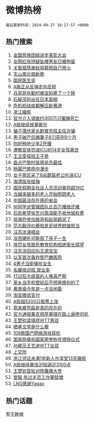 # 微博热榜

`最后更新时间：2024-09-27 18:17:57 +0800`

## 热门搜索

1. [全国民族团结进步表彰大会](https://m.weibo.cn/search?containerid=100103type%3D1%26t%3D10%26q%3D%23%E5%85%A8%E5%9B%BD%E6%B0%91%E6%97%8F%E5%9B%A2%E7%BB%93%E8%BF%9B%E6%AD%A5%E8%A1%A8%E5%BD%B0%E5%A4%A7%E4%BC%9A%23&stream_entry_id=51&isnewpage=1&extparam=seat%3D1%26cate%3D10103%26dgr%3D0%26filter_type%3Drealtimehot%26stream_entry_id%3D51%26c_type%3D51%26pos%3D0%26q%3D%2523%25E5%2585%25A8%25E5%259B%25BD%25E6%25B0%2591%25E6%2597%258F%25E5%259B%25A2%25E7%25BB%2593%25E8%25BF%259B%25E6%25AD%25A5%25E8%25A1%25A8%25E5%25BD%25B0%25E5%25A4%25A7%25E4%25BC%259A%2523%26display_time%3D1727432276%26pre_seqid%3D172743227661201165414102)
1. [女网红张悦疑坠楼男友已被拘留](https://m.weibo.cn/search?containerid=100103type%3D1%26t%3D10%26q%3D%23%E5%A5%B3%E7%BD%91%E7%BA%A2%E5%BC%A0%E6%82%A6%E7%96%91%E5%9D%A0%E6%A5%BC%E7%94%B7%E5%8F%8B%E5%B7%B2%E8%A2%AB%E6%8B%98%E7%95%99%23&stream_entry_id=31&isnewpage=1&extparam=seat%3D1%26flag%3D1%26filter_type%3Drealtimehot%26c_type%3D31%26pos%3D0%26band_rank%3D1%26cate%3D5001%26realpos%3D1%26lcate%3D5001%26stream_entry_id%3D31%26dgr%3D0%26q%3D%2523%25E5%25A5%25B3%25E7%25BD%2591%25E7%25BA%25A2%25E5%25BC%25A0%25E6%2582%25A6%25E7%2596%2591%25E5%259D%25A0%25E6%25A5%25BC%25E7%2594%25B7%25E5%258F%258B%25E5%25B7%25B2%25E8%25A2%25AB%25E6%258B%2598%25E7%2595%2599%2523%26display_time%3D1727432276%26pre_seqid%3D172743227661201165414102)
1. [关智斌感谢赵丽颖把自己带火](https://m.weibo.cn/search?containerid=100103type%3D1%26t%3D10%26q%3D%E5%85%B3%E6%99%BA%E6%96%8C%E6%84%9F%E8%B0%A2%E8%B5%B5%E4%B8%BD%E9%A2%96%E6%8A%8A%E8%87%AA%E5%B7%B1%E5%B8%A6%E7%81%AB&stream_entry_id=31&isnewpage=1&extparam=seat%3D1%26flag%3D1%26filter_type%3Drealtimehot%26c_type%3D31%26pos%3D1%26band_rank%3D2%26cate%3D5001%26realpos%3D2%26lcate%3D5001%26stream_entry_id%3D31%26dgr%3D0%26q%3D%25E5%2585%25B3%25E6%2599%25BA%25E6%2596%258C%25E6%2584%259F%25E8%25B0%25A2%25E8%25B5%25B5%25E4%25B8%25BD%25E9%25A2%2596%25E6%258A%258A%25E8%2587%25AA%25E5%25B7%25B1%25E5%25B8%25A6%25E7%2581%25AB%26display_time%3D1727432276%26pre_seqid%3D172743227661201165414102)
1. [天山南北唱新歌](https://m.weibo.cn/search?containerid=100103type%3D1%26t%3D10%26q%3D%23%E5%A4%A9%E5%B1%B1%E5%8D%97%E5%8C%97%E5%94%B1%E6%96%B0%E6%AD%8C%23&stream_entry_id=31&isnewpage=1&extparam=seat%3D1%26flag%3D0%26filter_type%3Drealtimehot%26c_type%3D31%26pos%3D2%26band_rank%3D3%26cate%3D5001%26realpos%3D3%26lcate%3D5001%26stream_entry_id%3D31%26dgr%3D0%26q%3D%2523%25E5%25A4%25A9%25E5%25B1%25B1%25E5%258D%2597%25E5%258C%2597%25E5%2594%25B1%25E6%2596%25B0%25E6%25AD%258C%2523%26display_time%3D1727432276%26pre_seqid%3D172743227661201165414102)
1. [国民医生说](https://m.weibo.cn/search?containerid=100103type%3D1%26t%3D10%26q%3D%23%E5%9B%BD%E6%B0%91%E5%8C%BB%E7%94%9F%E8%AF%B4%23&stream_entry_id=31&isnewpage=1&extparam=seat%3D1%26dgr%3D0%26adid%3D257663%26filter_type%3Drealtimehot%26c_type%3D31%26pos%3D3%26band_rank%3D4%26cate%3D5001%26is_ad_pos%3D1%26lcate%3D5001%26topic_ad%3D1%26stream_entry_id%3D31%26q%3D%2523%25E5%259B%25BD%25E6%25B0%2591%25E5%258C%25BB%25E7%2594%259F%25E8%25AF%25B4%2523%26display_time%3D1727432276%26pre_seqid%3D172743227661201165414102)
1. [A股正从反弹走向反转](https://m.weibo.cn/search?containerid=100103type%3D1%26t%3D10%26q%3D%23A%E8%82%A1%E6%AD%A3%E4%BB%8E%E5%8F%8D%E5%BC%B9%E8%B5%B0%E5%90%91%E5%8F%8D%E8%BD%AC%23&stream_entry_id=31&isnewpage=1&extparam=seat%3D1%26flag%3D0%26filter_type%3Drealtimehot%26c_type%3D31%26pos%3D4%26band_rank%3D4%26cate%3D5001%26realpos%3D4%26lcate%3D5001%26stream_entry_id%3D31%26dgr%3D0%26q%3D%2523A%25E8%2582%25A1%25E6%25AD%25A3%25E4%25BB%258E%25E5%258F%258D%25E5%25BC%25B9%25E8%25B5%25B0%25E5%2590%2591%25E5%258F%258D%25E8%25BD%25AC%2523%26display_time%3D1727432276%26pre_seqid%3D172743227661201165414102)
1. [兵哥哥执勤时被宝妈塞了一个娃](https://m.weibo.cn/search?containerid=100103type%3D1%26t%3D10%26q%3D%23%E5%85%B5%E5%93%A5%E5%93%A5%E6%89%A7%E5%8B%A4%E6%97%B6%E8%A2%AB%E5%AE%9D%E5%A6%88%E5%A1%9E%E4%BA%86%E4%B8%80%E4%B8%AA%E5%A8%83%23&stream_entry_id=31&isnewpage=1&extparam=seat%3D1%26flag%3D0%26filter_type%3Drealtimehot%26c_type%3D31%26pos%3D5%26band_rank%3D5%26cate%3D5001%26realpos%3D5%26lcate%3D5001%26stream_entry_id%3D31%26dgr%3D0%26q%3D%2523%25E5%2585%25B5%25E5%2593%25A5%25E5%2593%25A5%25E6%2589%25A7%25E5%258B%25A4%25E6%2597%25B6%25E8%25A2%25AB%25E5%25AE%259D%25E5%25A6%2588%25E5%25A1%259E%25E4%25BA%2586%25E4%25B8%2580%25E4%25B8%25AA%25E5%25A8%2583%2523%26display_time%3D1727432276%26pre_seqid%3D172743227661201165414102)
1. [石破茂将出任日本首相](https://m.weibo.cn/search?containerid=100103type%3D1%26t%3D10%26q%3D%23%E7%9F%B3%E7%A0%B4%E8%8C%82%E5%B0%86%E5%87%BA%E4%BB%BB%E6%97%A5%E6%9C%AC%E9%A6%96%E7%9B%B8%23&stream_entry_id=31&isnewpage=1&extparam=seat%3D1%26flag%3D0%26filter_type%3Drealtimehot%26c_type%3D31%26pos%3D6%26band_rank%3D6%26cate%3D5001%26realpos%3D6%26lcate%3D5001%26stream_entry_id%3D31%26dgr%3D0%26q%3D%2523%25E7%259F%25B3%25E7%25A0%25B4%25E8%258C%2582%25E5%25B0%2586%25E5%2587%25BA%25E4%25BB%25BB%25E6%2597%25A5%25E6%259C%25AC%25E9%25A6%2596%25E7%259B%25B8%2523%26display_time%3D1727432276%26pre_seqid%3D172743227661201165414102)
1. [危机航线疯癫解压新赛道](https://m.weibo.cn/search?containerid=100103type%3D1%26t%3D10%26q%3D%23%E5%8D%B1%E6%9C%BA%E8%88%AA%E7%BA%BF%E7%96%AF%E7%99%AB%E8%A7%A3%E5%8E%8B%E6%96%B0%E8%B5%9B%E9%81%93%23&stream_entry_id=31&isnewpage=1&extparam=seat%3D1%26dgr%3D0%26adid%3D256482%26filter_type%3Drealtimehot%26c_type%3D31%26pos%3D7%26band_rank%3D7%26cate%3D5001%26is_ad_pos%3D1%26lcate%3D5001%26topic_ad%3D1%26stream_entry_id%3D31%26q%3D%2523%25E5%258D%25B1%25E6%259C%25BA%25E8%2588%25AA%25E7%25BA%25BF%25E7%2596%25AF%25E7%2599%25AB%25E8%25A7%25A3%25E5%258E%258B%25E6%2596%25B0%25E8%25B5%259B%25E9%2581%2593%2523%26display_time%3D1727432276%26pre_seqid%3D172743227661201165414102)
1. [浙江婚假](https://m.weibo.cn/search?containerid=100103type%3D1%26t%3D10%26q%3D%E6%B5%99%E6%B1%9F%E5%A9%9A%E5%81%87&stream_entry_id=31&isnewpage=1&extparam=seat%3D1%26flag%3D2%26filter_type%3Drealtimehot%26c_type%3D31%26pos%3D8%26band_rank%3D7%26cate%3D5001%26realpos%3D7%26lcate%3D5001%26stream_entry_id%3D31%26dgr%3D0%26q%3D%25E6%25B5%2599%25E6%25B1%259F%25E5%25A9%259A%25E5%2581%2587%26display_time%3D1727432276%26pre_seqid%3D172743227661201165414102)
1. [官方介入调查约300万只蜜蜂死亡](https://m.weibo.cn/search?containerid=100103type%3D1%26t%3D10%26q%3D%23%E5%AE%98%E6%96%B9%E4%BB%8B%E5%85%A5%E8%B0%83%E6%9F%A5%E7%BA%A6300%E4%B8%87%E5%8F%AA%E8%9C%9C%E8%9C%82%E6%AD%BB%E4%BA%A1%23&stream_entry_id=31&isnewpage=1&extparam=seat%3D1%26flag%3D0%26filter_type%3Drealtimehot%26c_type%3D31%26pos%3D9%26band_rank%3D8%26cate%3D5001%26realpos%3D8%26lcate%3D5001%26stream_entry_id%3D31%26dgr%3D0%26q%3D%2523%25E5%25AE%2598%25E6%2596%25B9%25E4%25BB%258B%25E5%2585%25A5%25E8%25B0%2583%25E6%259F%25A5%25E7%25BA%25A6300%25E4%25B8%2587%25E5%258F%25AA%25E8%259C%259C%25E8%259C%2582%25E6%25AD%25BB%25E4%25BA%25A1%2523%26display_time%3D1727432276%26pre_seqid%3D172743227661201165414102)
1. [A股继续放量飙升](https://m.weibo.cn/search?containerid=100103type%3D1%26t%3D10%26q%3D%23A%E8%82%A1%E7%BB%A7%E7%BB%AD%E6%94%BE%E9%87%8F%E9%A3%99%E5%8D%87%23&stream_entry_id=31&isnewpage=1&extparam=seat%3D1%26flag%3D0%26filter_type%3Drealtimehot%26c_type%3D31%26pos%3D10%26band_rank%3D9%26cate%3D5001%26realpos%3D9%26lcate%3D5001%26stream_entry_id%3D31%26dgr%3D0%26q%3D%2523A%25E8%2582%25A1%25E7%25BB%25A7%25E7%25BB%25AD%25E6%2594%25BE%25E9%2587%258F%25E9%25A3%2599%25E5%258D%2587%2523%26display_time%3D1727432276%26pre_seqid%3D172743227661201165414102)
1. [骗子潜伏家长群冒充班主任诈骗](https://m.weibo.cn/search?containerid=100103type%3D1%26t%3D10%26q%3D%23%E9%AA%97%E5%AD%90%E6%BD%9C%E4%BC%8F%E5%AE%B6%E9%95%BF%E7%BE%A4%E5%86%92%E5%85%85%E7%8F%AD%E4%B8%BB%E4%BB%BB%E8%AF%88%E9%AA%97%23&stream_entry_id=31&isnewpage=1&extparam=seat%3D1%26flag%3D1%26filter_type%3Drealtimehot%26c_type%3D31%26pos%3D11%26band_rank%3D10%26cate%3D5001%26realpos%3D10%26lcate%3D5001%26stream_entry_id%3D31%26dgr%3D0%26q%3D%2523%25E9%25AA%2597%25E5%25AD%2590%25E6%25BD%259C%25E4%25BC%258F%25E5%25AE%25B6%25E9%2595%25BF%25E7%25BE%25A4%25E5%2586%2592%25E5%2585%2585%25E7%258F%25AD%25E4%25B8%25BB%25E4%25BB%25BB%25E8%25AF%2588%25E9%25AA%2597%2523%26display_time%3D1727432276%26pre_seqid%3D172743227661201165414102)
1. [男子破产后捅妻子8刀获刑9个月](https://m.weibo.cn/search?containerid=100103type%3D1%26t%3D10%26q%3D%23%E7%94%B7%E5%AD%90%E7%A0%B4%E4%BA%A7%E5%90%8E%E6%8D%85%E5%A6%BB%E5%AD%908%E5%88%80%E8%8E%B7%E5%88%919%E4%B8%AA%E6%9C%88%23&stream_entry_id=31&isnewpage=1&extparam=seat%3D1%26flag%3D1%26filter_type%3Drealtimehot%26c_type%3D31%26pos%3D12%26band_rank%3D11%26cate%3D5001%26realpos%3D11%26lcate%3D5001%26stream_entry_id%3D31%26dgr%3D0%26q%3D%2523%25E7%2594%25B7%25E5%25AD%2590%25E7%25A0%25B4%25E4%25BA%25A7%25E5%2590%258E%25E6%258D%2585%25E5%25A6%25BB%25E5%25AD%25908%25E5%2588%2580%25E8%258E%25B7%25E5%2588%25919%25E4%25B8%25AA%25E6%259C%2588%2523%26display_time%3D1727432276%26pre_seqid%3D172743227661201165414102)
1. [你好种地少年2开播](https://m.weibo.cn/search?containerid=100103type%3D1%26t%3D10%26q%3D%23%E4%BD%A0%E5%A5%BD%E7%A7%8D%E5%9C%B0%E5%B0%91%E5%B9%B42%E5%BC%80%E6%92%AD%23&stream_entry_id=31&isnewpage=1&extparam=seat%3D1%26dgr%3D0%26adid%3D257672%26filter_type%3Drealtimehot%26c_type%3D31%26pos%3D13%26band_rank%3D12%26cate%3D5001%26realpos%3D12%26lcate%3D5001%26stream_entry_id%3D31%26flag%3D0%26q%3D%2523%25E4%25BD%25A0%25E5%25A5%25BD%25E7%25A7%258D%25E5%259C%25B0%25E5%25B0%2591%25E5%25B9%25B42%25E5%25BC%2580%25E6%2592%25AD%2523%26display_time%3D1727432276%26pre_seqid%3D172743227661201165414102)
1. [遭教官体罚进ICU的14岁女孩离世](https://m.weibo.cn/search?containerid=100103type%3D1%26t%3D10%26q%3D%23%E9%81%AD%E6%95%99%E5%AE%98%E4%BD%93%E7%BD%9A%E8%BF%9BICU%E7%9A%8414%E5%B2%81%E5%A5%B3%E5%AD%A9%E7%A6%BB%E4%B8%96%23&stream_entry_id=31&isnewpage=1&extparam=seat%3D1%26flag%3D0%26filter_type%3Drealtimehot%26c_type%3D31%26pos%3D14%26band_rank%3D13%26cate%3D5001%26realpos%3D13%26lcate%3D5001%26stream_entry_id%3D31%26dgr%3D0%26q%3D%2523%25E9%2581%25AD%25E6%2595%2599%25E5%25AE%2598%25E4%25BD%2593%25E7%25BD%259A%25E8%25BF%259BICU%25E7%259A%258414%25E5%25B2%2581%25E5%25A5%25B3%25E5%25AD%25A9%25E7%25A6%25BB%25E4%25B8%2596%2523%26display_time%3D1727432276%26pre_seqid%3D172743227661201165414102)
1. [王玉雯探班王子奇](https://m.weibo.cn/search?containerid=100103type%3D1%26t%3D10%26q%3D%23%E7%8E%8B%E7%8E%89%E9%9B%AF%E6%8E%A2%E7%8F%AD%E7%8E%8B%E5%AD%90%E5%A5%87%23&stream_entry_id=31&isnewpage=1&extparam=seat%3D1%26flag%3D0%26filter_type%3Drealtimehot%26c_type%3D31%26pos%3D15%26band_rank%3D14%26cate%3D5001%26realpos%3D14%26lcate%3D5001%26stream_entry_id%3D31%26dgr%3D0%26q%3D%2523%25E7%258E%258B%25E7%258E%2589%25E9%259B%25AF%25E6%258E%25A2%25E7%258F%25AD%25E7%258E%258B%25E5%25AD%2590%25E5%25A5%2587%2523%26display_time%3D1727432276%26pre_seqid%3D172743227661201165414102)
1. [盘点巴黎时装周状态最佳](https://m.weibo.cn/search?containerid=100103type%3D1%26t%3D10%26q%3D%23%E7%9B%98%E7%82%B9%E5%B7%B4%E9%BB%8E%E6%97%B6%E8%A3%85%E5%91%A8%E7%8A%B6%E6%80%81%E6%9C%80%E4%BD%B3%23&stream_entry_id=31&isnewpage=1&extparam=seat%3D1%26dgr%3D0%26adid%3D257827%26filter_type%3Drealtimehot%26c_type%3D31%26pos%3D16%26band_rank%3D15%26cate%3D5001%26realpos%3D15%26lcate%3D5001%26stream_entry_id%3D31%26flag%3D0%26q%3D%2523%25E7%259B%2598%25E7%2582%25B9%25E5%25B7%25B4%25E9%25BB%258E%25E6%2597%25B6%25E8%25A3%2585%25E5%2591%25A8%25E7%258A%25B6%25E6%2580%2581%25E6%259C%2580%25E4%25BD%25B3%2523%26display_time%3D1727432276%26pre_seqid%3D172743227661201165414102)
1. [杨幂巴黎雨中漫步](https://m.weibo.cn/search?containerid=100103type%3D1%26t%3D10%26q%3D%23%E6%9D%A8%E5%B9%82%E5%B7%B4%E9%BB%8E%E9%9B%A8%E4%B8%AD%E6%BC%AB%E6%AD%A5%23&stream_entry_id=31&isnewpage=1&extparam=seat%3D1%26flag%3D1%26filter_type%3Drealtimehot%26c_type%3D31%26pos%3D17%26band_rank%3D16%26cate%3D5001%26realpos%3D16%26lcate%3D5001%26stream_entry_id%3D31%26dgr%3D0%26q%3D%2523%25E6%259D%25A8%25E5%25B9%2582%25E5%25B7%25B4%25E9%25BB%258E%25E9%259B%25A8%25E4%25B8%25AD%25E6%25BC%25AB%25E6%25AD%25A5%2523%26display_time%3D1727432276%26pre_seqid%3D172743227661201165414102)
1. [女子景区采了8朵蘑菇老公吃进ICU](https://m.weibo.cn/search?containerid=100103type%3D1%26t%3D10%26q%3D%23%E5%A5%B3%E5%AD%90%E6%99%AF%E5%8C%BA%E9%87%87%E4%BA%868%E6%9C%B5%E8%98%91%E8%8F%87%E8%80%81%E5%85%AC%E5%90%83%E8%BF%9BICU%23&stream_entry_id=31&isnewpage=1&extparam=seat%3D1%26flag%3D0%26filter_type%3Drealtimehot%26c_type%3D31%26pos%3D18%26band_rank%3D17%26cate%3D5001%26realpos%3D17%26lcate%3D5001%26stream_entry_id%3D31%26dgr%3D0%26q%3D%2523%25E5%25A5%25B3%25E5%25AD%2590%25E6%2599%25AF%25E5%258C%25BA%25E9%2587%2587%25E4%25BA%25868%25E6%259C%25B5%25E8%2598%2591%25E8%258F%2587%25E8%2580%2581%25E5%2585%25AC%25E5%2590%2583%25E8%25BF%259BICU%2523%26display_time%3D1727432276%26pre_seqid%3D172743227661201165414102)
1. [海清版张桂梅](https://m.weibo.cn/search?containerid=100103type%3D1%26t%3D10%26q%3D%E6%B5%B7%E6%B8%85%E7%89%88%E5%BC%A0%E6%A1%82%E6%A2%85&stream_entry_id=31&isnewpage=1&extparam=seat%3D1%26flag%3D1%26filter_type%3Drealtimehot%26c_type%3D31%26pos%3D19%26band_rank%3D18%26cate%3D5001%26realpos%3D18%26lcate%3D5001%26stream_entry_id%3D31%26dgr%3D0%26q%3D%25E6%25B5%25B7%25E6%25B8%2585%25E7%2589%2588%25E5%25BC%25A0%25E6%25A1%2582%25E6%25A2%2585%26display_time%3D1727432276%26pre_seqid%3D172743227661201165414102)
1. [国庆假期全社会人员流动量将超19亿](https://m.weibo.cn/search?containerid=100103type%3D1%26t%3D10%26q%3D%23%E5%9B%BD%E5%BA%86%E5%81%87%E6%9C%9F%E5%85%A8%E7%A4%BE%E4%BC%9A%E4%BA%BA%E5%91%98%E6%B5%81%E5%8A%A8%E9%87%8F%E5%B0%86%E8%B6%8519%E4%BA%BF%23&stream_entry_id=31&isnewpage=1&extparam=seat%3D1%26flag%3D0%26filter_type%3Drealtimehot%26c_type%3D31%26pos%3D20%26band_rank%3D19%26cate%3D5001%26realpos%3D19%26lcate%3D5001%26stream_entry_id%3D31%26dgr%3D0%26q%3D%2523%25E5%259B%25BD%25E5%25BA%2586%25E5%2581%2587%25E6%259C%259F%25E5%2585%25A8%25E7%25A4%25BE%25E4%25BC%259A%25E4%25BA%25BA%25E5%2591%2598%25E6%25B5%2581%25E5%258A%25A8%25E9%2587%258F%25E5%25B0%2586%25E8%25B6%258519%25E4%25BA%25BF%2523%26display_time%3D1727432276%26pre_seqid%3D172743227661201165414102)
1. [当越来越多的老人开始照顾老人](https://m.weibo.cn/search?containerid=100103type%3D1%26t%3D10%26q%3D%23%E5%BD%93%E8%B6%8A%E6%9D%A5%E8%B6%8A%E5%A4%9A%E7%9A%84%E8%80%81%E4%BA%BA%E5%BC%80%E5%A7%8B%E7%85%A7%E9%A1%BE%E8%80%81%E4%BA%BA%23&stream_entry_id=31&isnewpage=1&extparam=seat%3D1%26flag%3D1%26filter_type%3Drealtimehot%26c_type%3D31%26pos%3D21%26band_rank%3D20%26cate%3D5001%26realpos%3D20%26lcate%3D5001%26stream_entry_id%3D31%26dgr%3D0%26q%3D%2523%25E5%25BD%2593%25E8%25B6%258A%25E6%259D%25A5%25E8%25B6%258A%25E5%25A4%259A%25E7%259A%2584%25E8%2580%2581%25E4%25BA%25BA%25E5%25BC%2580%25E5%25A7%258B%25E7%2585%25A7%25E9%25A1%25BE%25E8%2580%2581%25E4%25BA%25BA%2523%26display_time%3D1727432276%26pre_seqid%3D172743227661201165414102)
1. [中国最没存在感的省会](https://m.weibo.cn/search?containerid=100103type%3D1%26t%3D10%26q%3D%23%E4%B8%AD%E5%9B%BD%E6%9C%80%E6%B2%A1%E5%AD%98%E5%9C%A8%E6%84%9F%E7%9A%84%E7%9C%81%E4%BC%9A%23&stream_entry_id=31&isnewpage=1&extparam=seat%3D1%26flag%3D1%26filter_type%3Drealtimehot%26c_type%3D31%26pos%3D22%26band_rank%3D21%26cate%3D5001%26realpos%3D21%26lcate%3D5001%26stream_entry_id%3D31%26dgr%3D0%26q%3D%2523%25E4%25B8%25AD%25E5%259B%25BD%25E6%259C%2580%25E6%25B2%25A1%25E5%25AD%2598%25E5%259C%25A8%25E6%2584%259F%25E7%259A%2584%25E7%259C%2581%25E4%25BC%259A%2523%26display_time%3D1727432276%26pre_seqid%3D172743227661201165414102)
1. [何同学说管理团队比百万播放还难](https://m.weibo.cn/search?containerid=100103type%3D1%26t%3D10%26q%3D%23%E4%BD%95%E5%90%8C%E5%AD%A6%E8%AF%B4%E7%AE%A1%E7%90%86%E5%9B%A2%E9%98%9F%E6%AF%94%E7%99%BE%E4%B8%87%E6%92%AD%E6%94%BE%E8%BF%98%E9%9A%BE%23&stream_entry_id=31&isnewpage=1&extparam=seat%3D1%26flag%3D1%26filter_type%3Drealtimehot%26c_type%3D31%26pos%3D23%26band_rank%3D22%26cate%3D5001%26realpos%3D22%26lcate%3D5001%26stream_entry_id%3D31%26dgr%3D0%26q%3D%2523%25E4%25BD%2595%25E5%2590%258C%25E5%25AD%25A6%25E8%25AF%25B4%25E7%25AE%25A1%25E7%2590%2586%25E5%259B%25A2%25E9%2598%259F%25E6%25AF%2594%25E7%2599%25BE%25E4%25B8%2587%25E6%2592%25AD%25E6%2594%25BE%25E8%25BF%2598%25E9%259A%25BE%2523%26display_time%3D1727432276%26pre_seqid%3D172743227661201165414102)
1. [石凯希望张艺兴周深能不收他版权费](https://m.weibo.cn/search?containerid=100103type%3D1%26t%3D10%26q%3D%23%E7%9F%B3%E5%87%AF%E5%B8%8C%E6%9C%9B%E5%BC%A0%E8%89%BA%E5%85%B4%E5%91%A8%E6%B7%B1%E8%83%BD%E4%B8%8D%E6%94%B6%E4%BB%96%E7%89%88%E6%9D%83%E8%B4%B9%23&stream_entry_id=31&isnewpage=1&extparam=seat%3D1%26flag%3D1%26filter_type%3Drealtimehot%26c_type%3D31%26pos%3D24%26band_rank%3D23%26cate%3D5001%26realpos%3D23%26lcate%3D5001%26stream_entry_id%3D31%26dgr%3D0%26q%3D%2523%25E7%259F%25B3%25E5%2587%25AF%25E5%25B8%258C%25E6%259C%259B%25E5%25BC%25A0%25E8%2589%25BA%25E5%2585%25B4%25E5%2591%25A8%25E6%25B7%25B1%25E8%2583%25BD%25E4%25B8%258D%25E6%2594%25B6%25E4%25BB%2596%25E7%2589%2588%25E6%259D%2583%25E8%25B4%25B9%2523%26display_time%3D1727432276%26pre_seqid%3D172743227661201165414102)
1. [徐海乔参加披哥和赵丽颖说了](https://m.weibo.cn/search?containerid=100103type%3D1%26t%3D10%26q%3D%23%E5%BE%90%E6%B5%B7%E4%B9%94%E5%8F%82%E5%8A%A0%E6%8A%AB%E5%93%A5%E5%92%8C%E8%B5%B5%E4%B8%BD%E9%A2%96%E8%AF%B4%E4%BA%86%23&stream_entry_id=31&isnewpage=1&extparam=seat%3D1%26flag%3D1%26filter_type%3Drealtimehot%26c_type%3D31%26pos%3D25%26band_rank%3D24%26cate%3D5001%26realpos%3D24%26lcate%3D5001%26stream_entry_id%3D31%26dgr%3D0%26q%3D%2523%25E5%25BE%2590%25E6%25B5%25B7%25E4%25B9%2594%25E5%258F%2582%25E5%258A%25A0%25E6%258A%25AB%25E5%2593%25A5%25E5%2592%258C%25E8%25B5%25B5%25E4%25B8%25BD%25E9%25A2%2596%25E8%25AF%25B4%25E4%25BA%2586%2523%26display_time%3D1727432276%26pre_seqid%3D172743227661201165414102)
1. [范志毅评价鹿晗是足球界颜值担当](https://m.weibo.cn/search?containerid=100103type%3D1%26t%3D10%26q%3D%23%E8%8C%83%E5%BF%97%E6%AF%85%E8%AF%84%E4%BB%B7%E9%B9%BF%E6%99%97%E6%98%AF%E8%B6%B3%E7%90%83%E7%95%8C%E9%A2%9C%E5%80%BC%E6%8B%85%E5%BD%93%23&stream_entry_id=31&isnewpage=1&extparam=seat%3D1%26dgr%3D0%26adid%3D257777%26filter_type%3Drealtimehot%26c_type%3D31%26pos%3D26%26band_rank%3D25%26cate%3D5001%26realpos%3D25%26lcate%3D5001%26stream_entry_id%3D31%26flag%3D0%26q%3D%2523%25E8%258C%2583%25E5%25BF%2597%25E6%25AF%2585%25E8%25AF%2584%25E4%25BB%25B7%25E9%25B9%25BF%25E6%2599%2597%25E6%2598%25AF%25E8%25B6%25B3%25E7%2590%2583%25E7%2595%258C%25E9%25A2%259C%25E5%2580%25BC%25E6%258B%2585%25E5%25BD%2593%2523%26display_time%3D1727432276%26pre_seqid%3D172743227661201165414102)
1. [汪苏泷演唱会](https://m.weibo.cn/search?containerid=100103type%3D1%26t%3D10%26q%3D%E6%B1%AA%E8%8B%8F%E6%B3%B7%E6%BC%94%E5%94%B1%E4%BC%9A&stream_entry_id=31&isnewpage=1&extparam=seat%3D1%26flag%3D1%26filter_type%3Drealtimehot%26c_type%3D31%26pos%3D27%26band_rank%3D26%26cate%3D5001%26realpos%3D26%26lcate%3D5001%26stream_entry_id%3D31%26dgr%3D0%26q%3D%25E6%25B1%25AA%25E8%258B%258F%25E6%25B3%25B7%25E6%25BC%2594%25E5%2594%25B1%25E4%25BC%259A%26display_time%3D1727432276%26pre_seqid%3D172743227661201165414102)
1. [没苦硬吃可能毁了孩子一生](https://m.weibo.cn/search?containerid=100103type%3D1%26t%3D10%26q%3D%23%E6%B2%A1%E8%8B%A6%E7%A1%AC%E5%90%83%E5%8F%AF%E8%83%BD%E6%AF%81%E4%BA%86%E5%AD%A9%E5%AD%90%E4%B8%80%E7%94%9F%23&stream_entry_id=31&isnewpage=1&extparam=seat%3D1%26flag%3D0%26filter_type%3Drealtimehot%26c_type%3D31%26pos%3D28%26band_rank%3D27%26cate%3D5001%26realpos%3D27%26lcate%3D5001%26stream_entry_id%3D31%26dgr%3D0%26q%3D%2523%25E6%25B2%25A1%25E8%258B%25A6%25E7%25A1%25AC%25E5%2590%2583%25E5%258F%25AF%25E8%2583%25BD%25E6%25AF%2581%25E4%25BA%2586%25E5%25AD%25A9%25E5%25AD%2590%25E4%25B8%2580%25E7%2594%259F%2523%26display_time%3D1727432276%26pre_seqid%3D172743227661201165414102)
1. [体罚女孩致死教育机构拒绝家长探望](https://m.weibo.cn/search?containerid=100103type%3D1%26t%3D10%26q%3D%23%E4%BD%93%E7%BD%9A%E5%A5%B3%E5%AD%A9%E8%87%B4%E6%AD%BB%E6%95%99%E8%82%B2%E6%9C%BA%E6%9E%84%E6%8B%92%E7%BB%9D%E5%AE%B6%E9%95%BF%E6%8E%A2%E6%9C%9B%23&stream_entry_id=31&isnewpage=1&extparam=seat%3D1%26flag%3D1%26filter_type%3Drealtimehot%26c_type%3D31%26pos%3D29%26band_rank%3D28%26cate%3D5001%26realpos%3D28%26lcate%3D5001%26stream_entry_id%3D31%26dgr%3D0%26q%3D%2523%25E4%25BD%2593%25E7%25BD%259A%25E5%25A5%25B3%25E5%25AD%25A9%25E8%2587%25B4%25E6%25AD%25BB%25E6%2595%2599%25E8%2582%25B2%25E6%259C%25BA%25E6%259E%2584%25E6%258B%2592%25E7%25BB%259D%25E5%25AE%25B6%25E9%2595%25BF%25E6%258E%25A2%25E6%259C%259B%2523%26display_time%3D1727432276%26pre_seqid%3D172743227661201165414102)
1. [汪苏泷回应叫王源宝宝](https://m.weibo.cn/search?containerid=100103type%3D1%26t%3D10%26q%3D%23%E6%B1%AA%E8%8B%8F%E6%B3%B7%E5%9B%9E%E5%BA%94%E5%8F%AB%E7%8E%8B%E6%BA%90%E5%AE%9D%E5%AE%9D%23&stream_entry_id=31&isnewpage=1&extparam=seat%3D1%26flag%3D1%26filter_type%3Drealtimehot%26c_type%3D31%26pos%3D30%26band_rank%3D29%26cate%3D5001%26realpos%3D29%26lcate%3D5001%26stream_entry_id%3D31%26dgr%3D0%26q%3D%2523%25E6%25B1%25AA%25E8%258B%258F%25E6%25B3%25B7%25E5%259B%259E%25E5%25BA%2594%25E5%258F%25AB%25E7%258E%258B%25E6%25BA%2590%25E5%25AE%259D%25E5%25AE%259D%2523%26display_time%3D1727432276%26pre_seqid%3D172743227661201165414102)
1. [以军首次轰炸黎巴嫩医院](https://m.weibo.cn/search?containerid=100103type%3D1%26t%3D10%26q%3D%23%E4%BB%A5%E5%86%9B%E9%A6%96%E6%AC%A1%E8%BD%B0%E7%82%B8%E9%BB%8E%E5%B7%B4%E5%AB%A9%E5%8C%BB%E9%99%A2%23&stream_entry_id=31&isnewpage=1&extparam=seat%3D1%26flag%3D1%26filter_type%3Drealtimehot%26c_type%3D31%26pos%3D31%26band_rank%3D30%26cate%3D5001%26realpos%3D30%26lcate%3D5001%26stream_entry_id%3D31%26dgr%3D0%26q%3D%2523%25E4%25BB%25A5%25E5%2586%259B%25E9%25A6%2596%25E6%25AC%25A1%25E8%25BD%25B0%25E7%2582%25B8%25E9%25BB%258E%25E5%25B7%25B4%25E5%25AB%25A9%25E5%258C%25BB%25E9%2599%25A2%2523%26display_time%3D1727432276%26pre_seqid%3D172743227661201165414102)
1. [4男子当街骚扰女生](https://m.weibo.cn/search?containerid=100103type%3D1%26t%3D10%26q%3D%234%E7%94%B7%E5%AD%90%E5%BD%93%E8%A1%97%E9%AA%9A%E6%89%B0%E5%A5%B3%E7%94%9F%23&stream_entry_id=31&isnewpage=1&extparam=seat%3D1%26flag%3D1%26filter_type%3Drealtimehot%26c_type%3D31%26pos%3D32%26band_rank%3D31%26cate%3D5001%26realpos%3D31%26lcate%3D5001%26stream_entry_id%3D31%26dgr%3D0%26q%3D%25234%25E7%2594%25B7%25E5%25AD%2590%25E5%25BD%2593%25E8%25A1%2597%25E9%25AA%259A%25E6%2589%25B0%25E5%25A5%25B3%25E7%2594%259F%2523%26display_time%3D1727432276%26pre_seqid%3D172743227661201165414102)
1. [名媛培训班 就业率](https://m.weibo.cn/search?containerid=100103type%3D1%26t%3D10%26q%3D%E5%90%8D%E5%AA%9B%E5%9F%B9%E8%AE%AD%E7%8F%AD+%E5%B0%B1%E4%B8%9A%E7%8E%87&stream_entry_id=31&isnewpage=1&extparam=seat%3D1%26flag%3D0%26filter_type%3Drealtimehot%26c_type%3D31%26pos%3D33%26band_rank%3D32%26cate%3D5001%26realpos%3D32%26lcate%3D5001%26stream_entry_id%3D31%26dgr%3D0%26q%3D%25E5%2590%258D%25E5%25AA%259B%25E5%259F%25B9%25E8%25AE%25AD%25E7%258F%25AD%2520%25E5%25B0%25B1%25E4%25B8%259A%25E7%258E%2587%26display_time%3D1727432276%26pre_seqid%3D172743227661201165414102)
1. [打过狂犬疫苗的人嘴真严啊](https://m.weibo.cn/search?containerid=100103type%3D1%26t%3D10%26q%3D%E6%89%93%E8%BF%87%E7%8B%82%E7%8A%AC%E7%96%AB%E8%8B%97%E7%9A%84%E4%BA%BA%E5%98%B4%E7%9C%9F%E4%B8%A5%E5%95%8A&stream_entry_id=31&isnewpage=1&extparam=seat%3D1%26flag%3D0%26filter_type%3Drealtimehot%26c_type%3D31%26pos%3D34%26band_rank%3D33%26cate%3D5001%26realpos%3D33%26lcate%3D5001%26stream_entry_id%3D31%26dgr%3D0%26q%3D%25E6%2589%2593%25E8%25BF%2587%25E7%258B%2582%25E7%258A%25AC%25E7%2596%25AB%25E8%258B%2597%25E7%259A%2584%25E4%25BA%25BA%25E5%2598%25B4%25E7%259C%259F%25E4%25B8%25A5%25E5%2595%258A%26display_time%3D1727432276%26pre_seqid%3D172743227661201165414102)
1. [家乡当手机壁纸后不想再换别的了](https://m.weibo.cn/search?containerid=100103type%3D1%26t%3D10%26q%3D%23%E5%AE%B6%E4%B9%A1%E5%BD%93%E6%89%8B%E6%9C%BA%E5%A3%81%E7%BA%B8%E5%90%8E%E4%B8%8D%E6%83%B3%E5%86%8D%E6%8D%A2%E5%88%AB%E7%9A%84%E4%BA%86%23&stream_entry_id=31&isnewpage=1&extparam=seat%3D1%26flag%3D0%26filter_type%3Drealtimehot%26c_type%3D31%26pos%3D35%26band_rank%3D34%26cate%3D5001%26realpos%3D34%26lcate%3D5001%26stream_entry_id%3D31%26dgr%3D0%26q%3D%2523%25E5%25AE%25B6%25E4%25B9%25A1%25E5%25BD%2593%25E6%2589%258B%25E6%259C%25BA%25E5%25A3%2581%25E7%25BA%25B8%25E5%2590%258E%25E4%25B8%258D%25E6%2583%25B3%25E5%2586%258D%25E6%258D%25A2%25E5%2588%25AB%25E7%259A%2584%25E4%25BA%2586%2523%26display_time%3D1727432276%26pre_seqid%3D172743227661201165414102)
1. [黄景瑜今年是一点没闲着](https://m.weibo.cn/search?containerid=100103type%3D1%26t%3D10%26q%3D%E9%BB%84%E6%99%AF%E7%91%9C%E4%BB%8A%E5%B9%B4%E6%98%AF%E4%B8%80%E7%82%B9%E6%B2%A1%E9%97%B2%E7%9D%80&stream_entry_id=31&isnewpage=1&extparam=seat%3D1%26flag%3D1%26filter_type%3Drealtimehot%26c_type%3D31%26pos%3D36%26band_rank%3D35%26cate%3D5001%26realpos%3D35%26lcate%3D5001%26stream_entry_id%3D31%26dgr%3D0%26q%3D%25E9%25BB%2584%25E6%2599%25AF%25E7%2591%259C%25E4%25BB%258A%25E5%25B9%25B4%25E6%2598%25AF%25E4%25B8%2580%25E7%2582%25B9%25E6%25B2%25A1%25E9%2597%25B2%25E7%259D%2580%26display_time%3D1727432276%26pre_seqid%3D172743227661201165414102)
1. [淘宝微信支付](https://m.weibo.cn/search?containerid=100103type%3D1%26t%3D10%26q%3D%E6%B7%98%E5%AE%9D%E5%BE%AE%E4%BF%A1%E6%94%AF%E4%BB%98&stream_entry_id=31&isnewpage=1&extparam=seat%3D1%26flag%3D0%26filter_type%3Drealtimehot%26c_type%3D31%26pos%3D37%26band_rank%3D36%26cate%3D5001%26realpos%3D36%26lcate%3D5001%26stream_entry_id%3D31%26dgr%3D0%26q%3D%25E6%25B7%2598%25E5%25AE%259D%25E5%25BE%25AE%25E4%25BF%25A1%25E6%2594%25AF%25E4%25BB%2598%26display_time%3D1727432276%26pre_seqid%3D172743227661201165414102)
1. [A股超5200只股票上涨](https://m.weibo.cn/search?containerid=100103type%3D1%26t%3D10%26q%3D%23A%E8%82%A1%E8%B6%855200%E5%8F%AA%E8%82%A1%E7%A5%A8%E4%B8%8A%E6%B6%A8%23&stream_entry_id=31&isnewpage=1&extparam=seat%3D1%26flag%3D0%26filter_type%3Drealtimehot%26c_type%3D31%26pos%3D38%26band_rank%3D37%26cate%3D5001%26realpos%3D37%26lcate%3D5001%26stream_entry_id%3D31%26dgr%3D0%26q%3D%2523A%25E8%2582%25A1%25E8%25B6%25855200%25E5%258F%25AA%25E8%2582%25A1%25E7%25A5%25A8%25E4%25B8%258A%25E6%25B6%25A8%2523%26display_time%3D1727432276%26pre_seqid%3D172743227661201165414102)
1. [原来被骂扁是真的存在的](https://m.weibo.cn/search?containerid=100103type%3D1%26t%3D10%26q%3D%E5%8E%9F%E6%9D%A5%E8%A2%AB%E9%AA%82%E6%89%81%E6%98%AF%E7%9C%9F%E7%9A%84%E5%AD%98%E5%9C%A8%E7%9A%84&stream_entry_id=31&isnewpage=1&extparam=seat%3D1%26flag%3D1%26filter_type%3Drealtimehot%26c_type%3D31%26pos%3D39%26band_rank%3D38%26cate%3D5001%26realpos%3D38%26lcate%3D5001%26stream_entry_id%3D31%26dgr%3D0%26q%3D%25E5%258E%259F%25E6%259D%25A5%25E8%25A2%25AB%25E9%25AA%2582%25E6%2589%2581%25E6%2598%25AF%25E7%259C%259F%25E7%259A%2584%25E5%25AD%2598%25E5%259C%25A8%25E7%259A%2584%26display_time%3D1727432276%26pre_seqid%3D172743227661201165414102)
1. [官方通报果农把苹果摆在路上逼停司机](https://m.weibo.cn/search?containerid=100103type%3D1%26t%3D10%26q%3D%23%E5%AE%98%E6%96%B9%E9%80%9A%E6%8A%A5%E6%9E%9C%E5%86%9C%E6%8A%8A%E8%8B%B9%E6%9E%9C%E6%91%86%E5%9C%A8%E8%B7%AF%E4%B8%8A%E9%80%BC%E5%81%9C%E5%8F%B8%E6%9C%BA%23&stream_entry_id=31&isnewpage=1&extparam=seat%3D1%26flag%3D0%26filter_type%3Drealtimehot%26c_type%3D31%26pos%3D40%26band_rank%3D39%26cate%3D5001%26realpos%3D39%26lcate%3D5001%26stream_entry_id%3D31%26dgr%3D0%26q%3D%2523%25E5%25AE%2598%25E6%2596%25B9%25E9%2580%259A%25E6%258A%25A5%25E6%259E%259C%25E5%2586%259C%25E6%258A%258A%25E8%258B%25B9%25E6%259E%259C%25E6%2591%2586%25E5%259C%25A8%25E8%25B7%25AF%25E4%25B8%258A%25E9%2580%25BC%25E5%2581%259C%25E5%258F%25B8%25E6%259C%25BA%2523%26display_time%3D1727432276%26pre_seqid%3D172743227661201165414102)
1. [王楚钦梁靖崑WTT男双](https://m.weibo.cn/search?containerid=100103type%3D1%26t%3D10%26q%3D%23%E7%8E%8B%E6%A5%9A%E9%92%A6%E6%A2%81%E9%9D%96%E5%B4%91WTT%E7%94%B7%E5%8F%8C%23&stream_entry_id=31&isnewpage=1&extparam=seat%3D1%26flag%3D1%26filter_type%3Drealtimehot%26c_type%3D31%26pos%3D41%26band_rank%3D40%26cate%3D5001%26realpos%3D40%26lcate%3D5001%26stream_entry_id%3D31%26dgr%3D0%26q%3D%2523%25E7%258E%258B%25E6%25A5%259A%25E9%2592%25A6%25E6%25A2%2581%25E9%259D%2596%25E5%25B4%2591WTT%25E7%2594%25B7%25E5%258F%258C%2523%26display_time%3D1727432276%26pre_seqid%3D172743227661201165414102)
1. [晒单文学是什么梗](https://m.weibo.cn/search?containerid=100103type%3D1%26t%3D10%26q%3D%23%E6%99%92%E5%8D%95%E6%96%87%E5%AD%A6%E6%98%AF%E4%BB%80%E4%B9%88%E6%A2%97%23&stream_entry_id=31&isnewpage=1&extparam=seat%3D1%26dgr%3D0%26adid%3D257738%26filter_type%3Drealtimehot%26c_type%3D31%26pos%3D42%26band_rank%3D41%26cate%3D5001%26realpos%3D41%26lcate%3D5001%26stream_entry_id%3D31%26flag%3D0%26q%3D%2523%25E6%2599%2592%25E5%258D%2595%25E6%2596%2587%25E5%25AD%25A6%25E6%2598%25AF%25E4%25BB%2580%25E4%25B9%2588%25E6%25A2%2597%2523%26display_time%3D1727432276%26pre_seqid%3D172743227661201165414102)
1. [109款国产网络游戏获批](https://m.weibo.cn/search?containerid=100103type%3D1%26t%3D10%26q%3D%23109%E6%AC%BE%E5%9B%BD%E4%BA%A7%E7%BD%91%E7%BB%9C%E6%B8%B8%E6%88%8F%E8%8E%B7%E6%89%B9%23&stream_entry_id=31&isnewpage=1&extparam=seat%3D1%26flag%3D1%26filter_type%3Drealtimehot%26c_type%3D31%26pos%3D43%26band_rank%3D42%26cate%3D5001%26realpos%3D42%26lcate%3D5001%26stream_entry_id%3D31%26dgr%3D0%26q%3D%2523109%25E6%25AC%25BE%25E5%259B%25BD%25E4%25BA%25A7%25E7%25BD%2591%25E7%25BB%259C%25E6%25B8%25B8%25E6%2588%258F%25E8%258E%25B7%25E6%2589%25B9%2523%26display_time%3D1727432276%26pre_seqid%3D172743227661201165414102)
1. [国家勋章和国家荣誉称号颁授仪式](https://m.weibo.cn/search?containerid=100103type%3D1%26t%3D10%26q%3D%23%E5%9B%BD%E5%AE%B6%E5%8B%8B%E7%AB%A0%E5%92%8C%E5%9B%BD%E5%AE%B6%E8%8D%A3%E8%AA%89%E7%A7%B0%E5%8F%B7%E9%A2%81%E6%8E%88%E4%BB%AA%E5%BC%8F%23&stream_entry_id=31&isnewpage=1&extparam=seat%3D1%26flag%3D1%26filter_type%3Drealtimehot%26c_type%3D31%26pos%3D44%26band_rank%3D43%26cate%3D5001%26realpos%3D43%26lcate%3D5001%26stream_entry_id%3D31%26dgr%3D0%26q%3D%2523%25E5%259B%25BD%25E5%25AE%25B6%25E5%258B%258B%25E7%25AB%25A0%25E5%2592%258C%25E5%259B%25BD%25E5%25AE%25B6%25E8%258D%25A3%25E8%25AA%2589%25E7%25A7%25B0%25E5%258F%25B7%25E9%25A2%2581%25E6%258E%2588%25E4%25BB%25AA%25E5%25BC%258F%2523%26display_time%3D1727432276%26pre_seqid%3D172743227661201165414102)
1. [孙颖莎王艺迪WTT女双](https://m.weibo.cn/search?containerid=100103type%3D1%26t%3D10%26q%3D%23%E5%AD%99%E9%A2%96%E8%8E%8E%E7%8E%8B%E8%89%BA%E8%BF%AAWTT%E5%A5%B3%E5%8F%8C%23&stream_entry_id=31&isnewpage=1&extparam=seat%3D1%26flag%3D1%26filter_type%3Drealtimehot%26c_type%3D31%26pos%3D45%26band_rank%3D44%26cate%3D5001%26realpos%3D44%26lcate%3D5001%26stream_entry_id%3D31%26dgr%3D0%26q%3D%2523%25E5%25AD%2599%25E9%25A2%2596%25E8%258E%258E%25E7%258E%258B%25E8%2589%25BA%25E8%25BF%25AAWTT%25E5%25A5%25B3%25E5%258F%258C%2523%26display_time%3D1727432276%26pre_seqid%3D172743227661201165414102)
1. [上交所](https://m.weibo.cn/search?containerid=100103type%3D1%26t%3D10%26q%3D%E4%B8%8A%E4%BA%A4%E6%89%80&stream_entry_id=31&isnewpage=1&extparam=seat%3D1%26flag%3D1%26filter_type%3Drealtimehot%26c_type%3D31%26pos%3D46%26band_rank%3D45%26cate%3D5001%26realpos%3D45%26lcate%3D5001%26stream_entry_id%3D31%26dgr%3D0%26q%3D%25E4%25B8%258A%25E4%25BA%25A4%25E6%2589%2580%26display_time%3D1727432276%26pre_seqid%3D172743227661201165414102)
1. [浙江领证未满1年新人也享受13天婚假](https://m.weibo.cn/search?containerid=100103type%3D1%26t%3D10%26q%3D%23%E6%B5%99%E6%B1%9F%E9%A2%86%E8%AF%81%E6%9C%AA%E6%BB%A11%E5%B9%B4%E6%96%B0%E4%BA%BA%E4%B9%9F%E4%BA%AB%E5%8F%9713%E5%A4%A9%E5%A9%9A%E5%81%87%23&stream_entry_id=31&isnewpage=1&extparam=seat%3D1%26flag%3D0%26filter_type%3Drealtimehot%26c_type%3D31%26pos%3D47%26band_rank%3D46%26cate%3D5001%26realpos%3D46%26lcate%3D5001%26stream_entry_id%3D31%26dgr%3D0%26q%3D%2523%25E6%25B5%2599%25E6%25B1%259F%25E9%25A2%2586%25E8%25AF%2581%25E6%259C%25AA%25E6%25BB%25A11%25E5%25B9%25B4%25E6%2596%25B0%25E4%25BA%25BA%25E4%25B9%259F%25E4%25BA%25AB%25E5%258F%259713%25E5%25A4%25A9%25E5%25A9%259A%25E5%2581%2587%2523%26display_time%3D1727432276%26pre_seqid%3D172743227661201165414102)
1. [A股继续暴涨沪指逼近3100点](https://m.weibo.cn/search?containerid=100103type%3D1%26t%3D10%26q%3D%23A%E8%82%A1%E7%BB%A7%E7%BB%AD%E6%9A%B4%E6%B6%A8%E6%B2%AA%E6%8C%87%E9%80%BC%E8%BF%913100%E7%82%B9%23&stream_entry_id=31&isnewpage=1&extparam=seat%3D1%26flag%3D1%26filter_type%3Drealtimehot%26c_type%3D31%26pos%3D48%26band_rank%3D47%26cate%3D5001%26realpos%3D47%26lcate%3D5001%26stream_entry_id%3D31%26dgr%3D0%26q%3D%2523A%25E8%2582%25A1%25E7%25BB%25A7%25E7%25BB%25AD%25E6%259A%25B4%25E6%25B6%25A8%25E6%25B2%25AA%25E6%258C%2587%25E9%2580%25BC%25E8%25BF%25913100%25E7%2582%25B9%2523%26display_time%3D1727432276%26pre_seqid%3D172743227661201165414102)
1. [王楚钦首轮对阵篠塚大登](https://m.weibo.cn/search?containerid=100103type%3D1%26t%3D10%26q%3D%23%E7%8E%8B%E6%A5%9A%E9%92%A6%E9%A6%96%E8%BD%AE%E5%AF%B9%E9%98%B5%E7%AF%A0%E5%A1%9A%E5%A4%A7%E7%99%BB%23&stream_entry_id=31&isnewpage=1&extparam=seat%3D1%26flag%3D0%26filter_type%3Drealtimehot%26c_type%3D31%26pos%3D49%26band_rank%3D48%26cate%3D5001%26realpos%3D48%26lcate%3D5001%26stream_entry_id%3D31%26dgr%3D0%26q%3D%2523%25E7%258E%258B%25E6%25A5%259A%25E9%2592%25A6%25E9%25A6%2596%25E8%25BD%25AE%25E5%25AF%25B9%25E9%2598%25B5%25E7%25AF%25A0%25E5%25A1%259A%25E5%25A4%25A7%25E7%2599%25BB%2523%26display_time%3D1727432276%26pre_seqid%3D172743227661201165414102)
1. [曾毅 年过半百工作量猛增](https://m.weibo.cn/search?containerid=100103type%3D1%26t%3D10%26q%3D%E6%9B%BE%E6%AF%85+%E5%B9%B4%E8%BF%87%E5%8D%8A%E7%99%BE%E5%B7%A5%E4%BD%9C%E9%87%8F%E7%8C%9B%E5%A2%9E&stream_entry_id=31&isnewpage=1&extparam=seat%3D1%26flag%3D0%26filter_type%3Drealtimehot%26c_type%3D31%26pos%3D50%26band_rank%3D49%26cate%3D5001%26realpos%3D49%26lcate%3D5001%26stream_entry_id%3D31%26dgr%3D0%26q%3D%25E6%259B%25BE%25E6%25AF%2585%2520%25E5%25B9%25B4%25E8%25BF%2587%25E5%258D%258A%25E7%2599%25BE%25E5%25B7%25A5%25E4%25BD%259C%25E9%2587%258F%25E7%258C%259B%25E5%25A2%259E%26display_time%3D1727432276%26pre_seqid%3D172743227661201165414102)
1. [LNG感谢Yagao](https://m.weibo.cn/search?containerid=100103type%3D1%26t%3D10%26q%3D%23LNG%E6%84%9F%E8%B0%A2Yagao%23&stream_entry_id=31&isnewpage=1&extparam=seat%3D1%26flag%3D0%26filter_type%3Drealtimehot%26c_type%3D31%26pos%3D51%26band_rank%3D50%26cate%3D5001%26realpos%3D50%26lcate%3D5001%26stream_entry_id%3D31%26dgr%3D0%26q%3D%2523LNG%25E6%2584%259F%25E8%25B0%25A2Yagao%2523%26display_time%3D1727432276%26pre_seqid%3D172743227661201165414102)

## 热门话题

暂无数据
